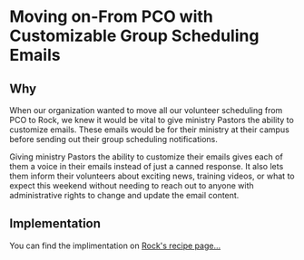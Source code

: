 # Moving on-From PCO with Customizable Group Scheduling Emails

## Why

When our organization wanted to move all our volunteer scheduling from PCO to Rock, we knew it would be vital to give ministry Pastors the ability to customize emails. These emails would be for their ministry at their campus before sending out their group scheduling notifications.

Giving ministry Pastors the ability to customize their emails gives each of them a voice in their emails instead of just a canned response. It also lets them inform their volunteers about exciting news, training videos, or what to expect this weekend without needing to reach out to anyone with administrative rights to change and update the email content.

## Implementation

You can find the implimentation on [Rock's recipe page...](https://community.rockrms.com/recipes/317/moving-on-from-pco-with-customizable-group-scheduling-emails)
